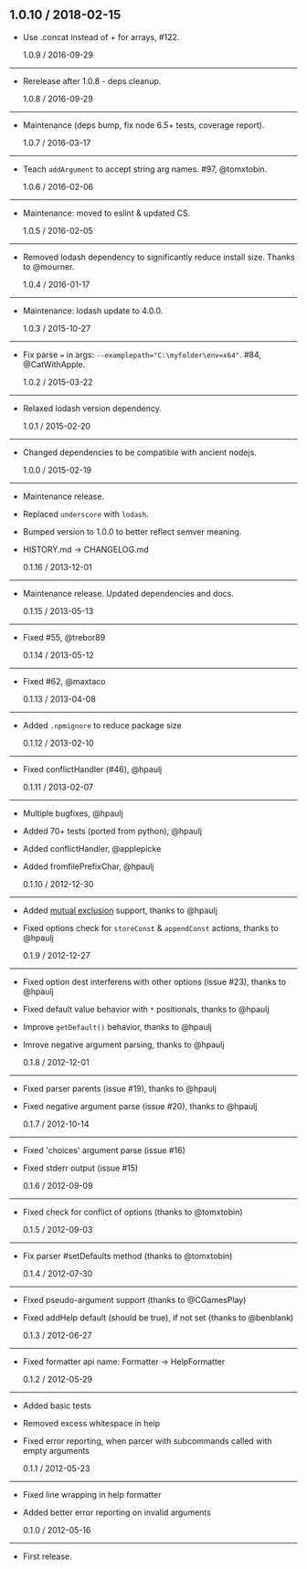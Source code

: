## 1.0.10 / 2018-02-15

- Use .concat instead of + for arrays, #122.

  1.0.9 / 2016-09-29

---

- Rerelease after 1.0.8 - deps cleanup.

  1.0.8 / 2016-09-29

---

- Maintenance (deps bump, fix node 6.5+ tests, coverage report).

  1.0.7 / 2016-03-17

---

- Teach `addArgument` to accept string arg names. #97, @tomxtobin.

  1.0.6 / 2016-02-06

---

- Maintenance: moved to eslint & updated CS.

  1.0.5 / 2016-02-05

---

- Removed lodash dependency to significantly reduce install size.
  Thanks to @mourner.

  1.0.4 / 2016-01-17

---

- Maintenance: lodash update to 4.0.0.

  1.0.3 / 2015-10-27

---

- Fix parse `=` in args: `--examplepath="C:\myfolder\env=x64"`. #84, @CatWithApple.

  1.0.2 / 2015-03-22

---

- Relaxed lodash version dependency.

  1.0.1 / 2015-02-20

---

- Changed dependencies to be compatible with ancient nodejs.

  1.0.0 / 2015-02-19

---

- Maintenance release.
- Replaced `underscore` with `lodash`.
- Bumped version to 1.0.0 to better reflect semver meaning.
- HISTORY.md -> CHANGELOG.md

  0.1.16 / 2013-12-01

---

- Maintenance release. Updated dependencies and docs.

  0.1.15 / 2013-05-13

---

- Fixed #55, @trebor89

  0.1.14 / 2013-05-12

---

- Fixed #62, @maxtaco

  0.1.13 / 2013-04-08

---

- Added `.npmignore` to reduce package size

  0.1.12 / 2013-02-10

---

- Fixed conflictHandler (#46), @hpaulj

  0.1.11 / 2013-02-07

---

- Multiple bugfixes, @hpaulj
- Added 70+ tests (ported from python), @hpaulj
- Added conflictHandler, @applepicke
- Added fromfilePrefixChar, @hpaulj

  0.1.10 / 2012-12-30

---

- Added [mutual exclusion](http://docs.python.org/dev/library/argparse.html#mutual-exclusion)
  support, thanks to @hpaulj
- Fixed options check for `storeConst` & `appendConst` actions, thanks to @hpaulj

  0.1.9 / 2012-12-27

---

- Fixed option dest interferens with other options (issue #23), thanks to @hpaulj
- Fixed default value behavior with `*` positionals, thanks to @hpaulj
- Improve `getDefault()` behavior, thanks to @hpaulj
- Imrove negative argument parsing, thanks to @hpaulj

  0.1.8 / 2012-12-01

---

- Fixed parser parents (issue #19), thanks to @hpaulj
- Fixed negative argument parse (issue #20), thanks to @hpaulj

  0.1.7 / 2012-10-14

---

- Fixed 'choices' argument parse (issue #16)
- Fixed stderr output (issue #15)

  0.1.6 / 2012-09-09

---

- Fixed check for conflict of options (thanks to @tomxtobin)

  0.1.5 / 2012-09-03

---

- Fix parser #setDefaults method (thanks to @tomxtobin)

  0.1.4 / 2012-07-30

---

- Fixed pseudo-argument support (thanks to @CGamesPlay)
- Fixed addHelp default (should be true), if not set (thanks to @benblank)

  0.1.3 / 2012-06-27

---

- Fixed formatter api name: Formatter -> HelpFormatter

  0.1.2 / 2012-05-29

---

- Added basic tests
- Removed excess whitespace in help
- Fixed error reporting, when parcer with subcommands
  called with empty arguments

  0.1.1 / 2012-05-23

---

- Fixed line wrapping in help formatter
- Added better error reporting on invalid arguments

  0.1.0 / 2012-05-16

---

- First release.
